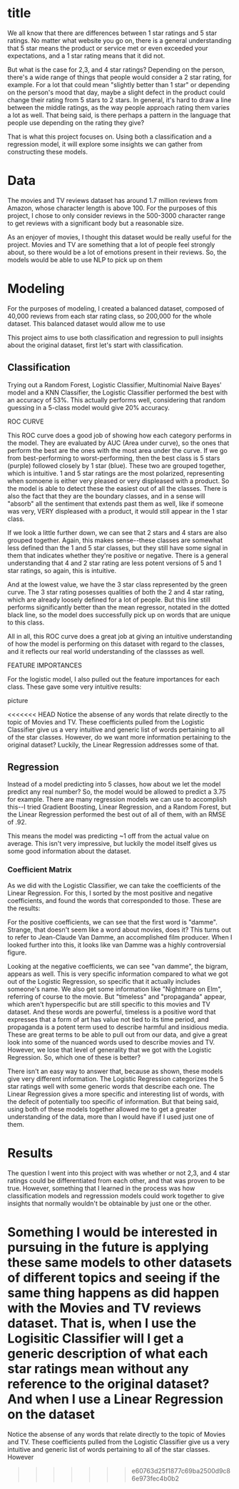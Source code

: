 # title

We all know that there are differences between 1 star ratings and 5 star ratings. No matter what website you go on, there is a general understanding that 5 star means the product or service met or even exceeded your expectations, and a 1 star rating means that it did not. 

But what is the case for 2,3, and 4 star ratings? Depending on the person, there's a wide range of things that people would consider a 2 star rating, for example. For a lot that could mean "slightly better than 1 star" or depending on the person's mood that day, maybe a slight defect in the product could change their rating from 5 stars to 2 stars. In general, it's hard to draw a line between the middle ratings, as the way people approach rating them varies a lot as well. That being said, is there perhaps a pattern in the language that people use depending on the rating they give?

That is what this project focuses on. Using both a classification and a regression model, it will explore some insights we can gather from constructing these models.

# Data

The movies and TV reviews dataset has around 1.7 million reviews from Amazon, whose character length is above 100. For the purposes of this project, I chose to only consider reviews in the 500-3000 character range to get reviews with a significant body but a reasonable size.

As an enjoyer of movies, I thought this dataset would be really useful for the project. Movies and TV are something that a lot of people feel strongly about, so there would be a lot of emotions present in their reviews. So, the models would be able to use NLP to pick up on them

# Modeling

For the purposes of modeling, I created a balanced dataset, composed of 40,000 reviews from each star rating class, so 200,000 for the whole dataset. This balanced dataset would allow me to use 

This project aims to use both classification and regression to pull insights about the original dataset, first let's start with classification.

## Classification

Trying out a Random Forest, Logistic Classifier, Multinomial Naive Bayes' model and a KNN Classifier, the Logistic Classifier performed the best with an accuracy of 53%. This actually performs well, considering that random guessing in a 5-class model would give 20% accuracy.

ROC CURVE

This ROC curve does a good job of showing how each category performs in the model. They are evaluated by AUC (Area under curve), so the ones that perform the best are the ones with the most area under the curve. If we go from best-performing to worst-performing, then the best class is 5 stars (purple) followed closely by 1 star (blue). These two are grouped together, which is intuitive. 1 and 5 star ratings are the most polarized, representing when somoene is either very pleased or very displeased with a product. So the model is able to detect these the easiest out of all the classes. There is also the fact that they are the boundary classes, and in a sense will "absorb" all the sentiment that extends past them as well, like if someone was very, VERY displeased with a product, it would still appear in the 1 star class.

If we look a little further down, we can see that 2 stars and 4 stars are also grouped together. Again, this makes sense--these classes are somewhat less defined than the 1 and 5 star classes, but they still have some signal in them that indicates whether they're positive or negative. There is a general understanding that 4 and 2 star rating are less potent versions of 5 and 1 star ratings, so again, this is intuitive.

And at the lowest value, we have the 3 star class represented by the green curve. The 3 star rating posesses qualities of both the 2 and 4 star rating, which are already loosely defined for a lot of people. But this line still performs significantly better than the mean regressor, notated in the dotted black line, so the model does successfully pick up on words that are unique to this class. 

All in all, this ROC curve does a great job at giving an intuitive understanding of how the model is performing on this dataset with regard to the classes, and it reflects our real world understanding of the classses as well.

FEATURE IMPORTANCES

For the logistic model, I also pulled out the feature importances for each class. These gave some very intuitive results:

picture

<<<<<<< HEAD
Notice the absense of any words that relate directly to the topic of Movies and TV. These coefficients pulled from the Logistic Classifier give us a very intuitive and generic list of words pertaining to all of the star classes. However, do we want more information pertaining to the original dataset? Luckily, the Linear Regression addresses some of that.

## Regression

Instead of a model predicting into 5 classes, how about we let the model predict any real number? So, the model would be allowed to predict a 3.75 for example. There are many regression models we can use to accomplish this--I tried Gradient Boosting, Linear Regression, and a Random Forest, but the Linear Regression performed the best out of all of them, with an RMSE of .92.

This means the model was predicting ~1 off from the actual value on average. This isn't very impressive, but luckily the model itself gives us some good information about the dataset.

### Coefficient Matrix

As we did with the Logistic Classifier, we can take the coefficients of the Linear Regression. For this, I sorted by the most positive and negative coefficients, and found the words that corresponded to those. These are the results:



For the positive coefficients, we can see that the first word is "damme". Strange, that doesn't seem like a word about movies, does it? This turns out to refer to Jean-Claude Van Damme, an accomplished film producer. When I looked further into this, it looks like van Damme was a highly controversial figure.

Looking at the negative coefficients, we can see "van damme", the bigram, appears as well. This is very specific information compared to what we got out of the Logistic Regression, so specific that it actually includes someone's name. We also get some information like "Nightmare on Elm", referring of course to the movie. But "timeless" and "propaganda" appear, which aren't hyperspecific but are still specific to this movies and TV dataset. And these words are powerful, timeless is a positive word that expresses that a form of art has value not tied to its time period, and propaganda is a potent term used to describe harmful and insidious media. These are great terms to be able to pull out from our data, and give a great look into some of the nuanced words used to describe movies and TV. However, we lose that level of generality that we got with the Logistic Regression. So, which one of these is better?

There isn't an easy way to answer that, because as shown, these models give very different information. The Logistic Regression categorizes the 5 star ratings well with some generic words that describe each one. The Linear Regression gives a more specific and interesting list of words, with the defecit of potentially too specific of information. But that being said, using both of these models together allowed me to get a greater understanding of the data, more than I would have if I used just one of them. 

# Results

The question I went into this project with was whether or not 2,3, and 4 star ratings could be differentiated from each other, and that was proven to be true. However, something that I learned in the process was how classification models and regresssion models could work together to give insights that normally wouldn't be obtainable by just one or the other.

Something I would be interested in pursuing in the future is applying these same models to other datasets of different topics and seeing if the same thing happens as did happen with the Movies and TV reviews dataset. That is, when I use the Logisitic Classifier will I get a generic description of what each star ratings mean without any reference to the original dataset? And when I use a Linear Regression on the dataset
=======
Notice the absense of any words that relate directly to the topic of Movies and TV. These coefficients pulled from the Logistic Classifier give us a very intuitive and generic list of words pertaining to all of the star classes. However
>>>>>>> e60763d25f1877c69ba2500d9c86e973fec4b0b2
